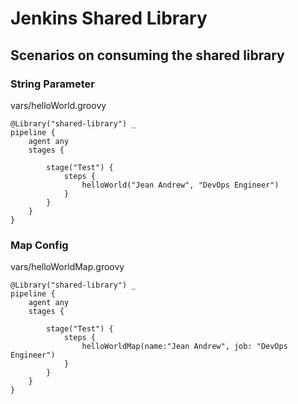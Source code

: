 # Jenkins Shared Library

## Scenarios on consuming the shared library

### String Parameter
vars/helloWorld.groovy
```
@Library("shared-library") _
pipeline {
    agent any
    stages {

        stage("Test") {
            steps {
                helloWorld("Jean Andrew", "DevOps Engineer")
            }
        }
    }
}

```

### Map Config
vars/helloWorldMap.groovy
```
@Library("shared-library") _
pipeline {
    agent any
    stages {

        stage("Test") {
            steps {
                helloWorldMap(name:"Jean Andrew", job: "DevOps Engineer")
            }
        }
    }
}
```
